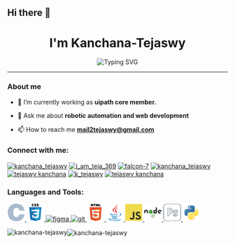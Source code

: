 ## Hi there 👋

<h1 align="center"> I'm Kanchana-Tejaswy</h1>
<!---<h3 align="center">A passionate frontend developer from India</h3> 
<img align="right" alt="Coding" width="400" src="https://cdn.dribbble.com/users/1162077/screenshots/3848914/programmer.gif "> --->
<p align="center">
  <img src="https://readme-typing-svg.herokuapp.com?size=22&duration=4000&color=00C4FF&center=true&vCenter=true&width=600&lines=🚀+Passionate+about+AI+%26+Automation;💡+Problem+Solver+and+Quick+Learner;🎯+Building+Projects+in+AI%2C+ML+%26+RPA;📚+Always+Exploring+New+Technologies;2D+Animator;Web+Developer;" alt="Typing SVG" />
</p>  


------------
<!----
<p align="left"> <img src="https://komarev.com/ghpvc/?username=kanchana-tejaswy&label=Profile%20views&color=0e75b6&style=flat" alt="kanchana-tejaswy" /> </p>
---->


### About me 
- 🔭 I’m currently working as **uipath core member.**

- 💬 Ask me about **robotic automation and web development**

- 📫 How to reach me **mail2tejaswy@gmail.com**

<h3 align="left">Connect with me:</h3>
<p align="left">
<a href="https://www.linkedin.com/in/tejaswy-kanchana-810740327/" target="blank"><img align="center" src="https://raw.githubusercontent.com/rahuldkjain/github-profile-readme-generator/master/src/images/icons/Social/linked-in-alt.svg" alt="kanchana_tejaswy" height="30" width="40" /></a>
<a href="https://instagram.com/i_am_teja_369" target="blank"><img align="center" src="https://raw.githubusercontent.com/rahuldkjain/github-profile-readme-generator/master/src/images/icons/Social/instagram.svg" alt="i_am_teja_369" height="30" width="40" /></a>
<a href="https://www.youtube.com/c/falcon-7" target="blank"><img align="center" src="https://raw.githubusercontent.com/rahuldkjain/github-profile-readme-generator/master/src/images/icons/Social/youtube.svg" alt="falcon-7" height="30" width="40" /></a>
<a href="https://www.codechef.com/users/kanchana_tejaswy" target="blank"><img align="center" src="https://cdn.jsdelivr.net/npm/simple-icons@3.1.0/icons/codechef.svg" alt="kanchana_tejaswy" height="30" width="40" /></a>
<a href="https://www.hackerrank.com/tejaswy kanchana" target="blank"><img align="center" src="https://raw.githubusercontent.com/rahuldkjain/github-profile-readme-generator/master/src/images/icons/Social/hackerrank.svg" alt="tejaswy kanchana" height="30" width="40" /></a>
<a href="https://www.leetcode.com/k_tejaswy" target="blank"><img align="center" src="https://raw.githubusercontent.com/rahuldkjain/github-profile-readme-generator/master/src/images/icons/Social/leet-code.svg" alt="k_tejaswy" height="30" width="40" /></a>
<a href="https://auth.geeksforgeeks.org/user/tejaswy kanchana" target="blank"><img align="center" src="https://raw.githubusercontent.com/rahuldkjain/github-profile-readme-generator/master/src/images/icons/Social/geeks-for-geeks.svg" alt="tejaswy kanchana" height="30" width="40" /></a>
</p>

<h3 align="left">Languages and Tools:</h3>
<p align="left"> <a href="https://www.cprogramming.com/" target="_blank" rel="noreferrer"> <img src="https://raw.githubusercontent.com/devicons/devicon/master/icons/c/c-original.svg" alt="c" width="40" height="40"/> </a> <a href="https://www.w3schools.com/css/" target="_blank" rel="noreferrer"> <img src="https://raw.githubusercontent.com/devicons/devicon/master/icons/css3/css3-original-wordmark.svg" alt="css3" width="40" height="40"/> </a> <a href="https://www.figma.com/" target="_blank" rel="noreferrer"> <img src="https://www.vectorlogo.zone/logos/figma/figma-icon.svg" alt="figma" width="40" height="40"/> </a> <a href="https://git-scm.com/" target="_blank" rel="noreferrer"> <img src="https://www.vectorlogo.zone/logos/git-scm/git-scm-icon.svg" alt="git" width="40" height="40"/> </a> <a href="https://www.w3.org/html/" target="_blank" rel="noreferrer"> <img src="https://raw.githubusercontent.com/devicons/devicon/master/icons/html5/html5-original-wordmark.svg" alt="html5" width="40" height="40"/> </a> <a href="https://www.java.com" target="_blank" rel="noreferrer"> <img src="https://raw.githubusercontent.com/devicons/devicon/master/icons/java/java-original.svg" alt="java" width="40" height="40"/> </a> <a href="https://developer.mozilla.org/en-US/docs/Web/JavaScript" target="_blank" rel="noreferrer"> <img src="https://raw.githubusercontent.com/devicons/devicon/master/icons/javascript/javascript-original.svg" alt="javascript" width="40" height="40"/> </a> <a href="https://nodejs.org" target="_blank" rel="noreferrer"> <img src="https://raw.githubusercontent.com/devicons/devicon/master/icons/nodejs/nodejs-original-wordmark.svg" alt="nodejs" width="40" height="40"/> </a> <a href="https://www.photoshop.com/en" target="_blank" rel="noreferrer"> <img src="https://raw.githubusercontent.com/devicons/devicon/master/icons/photoshop/photoshop-line.svg" alt="photoshop" width="40" height="40"/> </a> <a href="https://www.python.org" target="_blank" rel="noreferrer"> <img src="https://raw.githubusercontent.com/devicons/devicon/master/icons/python/python-original.svg" alt="python" width="40" height="40"/> </a> </p>

<p><img align="left" src="https://github-readme-stats.vercel.app/api/top-langs?username=kanchana-tejaswy&show_icons=true&locale=en&layout=compact" alt="kanchana-tejaswy" /></p>
<!-----
<p>&nbsp;<img align="center" src="https://github-readme-stats.vercel.app/api?username=kanchana-tejaswy&show_icons=true&locale=en" alt="kanchana-tejaswy" /></p> ---->

<p><img align="center" src="https://github-readme-streak-stats.herokuapp.com/?user=kanchana-tejaswy&" alt="kanchana-tejaswy" /></p>

